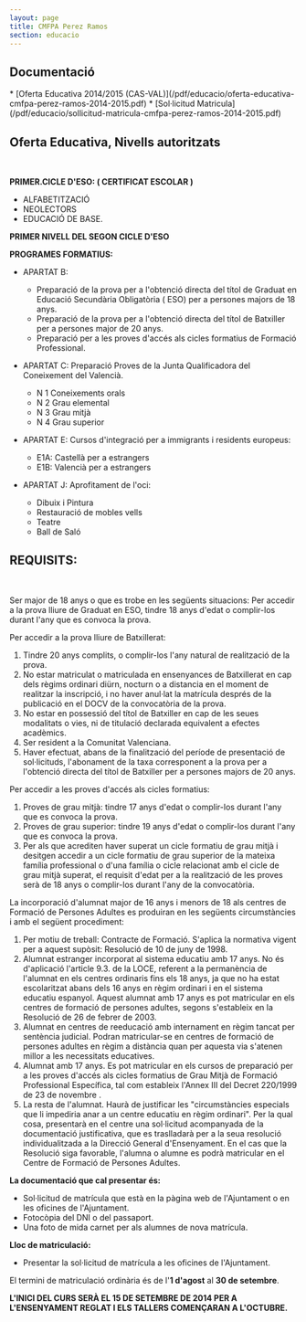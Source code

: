 ```yaml
---
layout: page
title: CMFPA Perez Ramos
section: educacio
---
```


## Documentació

<div class="down-pdf" markdown="1">
* [Oferta Educativa 2014/2015 (CAS-VAL)](/pdf/educacio/oferta-educativa-cmfpa-perez-ramos-2014-2015.pdf)
* [Sol·licitud Matricula](/pdf/educacio/sollicitud-matricula-cmfpa-perez-ramos-2014-2015.pdf)
</div>

<h2 class="center">Oferta Educativa, Nivells autoritzats</h2>
<div>&nbsp;</div>

**PRIMER.CICLE D'ESO: ( CERTIFICAT ESCOLAR )**

* ALFABETITZACIÓ
* NEOLECTORS
* EDUCACIÓ DE BASE.

**PRIMER NIVELL DEL SEGON CICLE D'ESO**

**PROGRAMES FORMATIUS:**

* APARTAT B:
    * Preparació de la prova per a l'obtenció directa del títol de Graduat en Educació Secundària Obligatòria ( ESO) per a persones majors de 18 anys.
    * Preparació de la prova per a l'obtenció directa del títol de Batxiller per a persones major de 20 anys.
    * Preparació per a les proves d'accés als cicles formatius de Formació Professional.

* APARTAT C: Preparació Proves de la Junta Qualificadora del Coneixement del Valencià.
    * N 1  Coneixements orals
    * N 2  Grau elemental
    * N 3  Grau mitjà
    * N 4  Grau superior

* APARTAT E: Cursos d'integració per a immigrants i residents europeus:
    * E1A: Castellà per a estrangers
    * E1B: Valencià per a estrangers

* APARTAT J: Aprofitament de l'oci:
    * Dibuix i Pintura
    * Restauració de mobles vells
    * Teatre
    * Ball de Saló

<h2 class="center">REQUISITS:</h2>
<div>&nbsp;</div>

Ser major de 18 anys o que es trobe en les següents situacions:
Per accedir a la prova lliure de Graduat en ESO, tindre 18 anys d'edat o complir-los durant l'any que es convoca la prova.

Per accedir a la prova lliure de Batxillerat:

1. Tindre 20 anys complits, o complir-los l'any natural de realització de la prova.
2. No estar matriculat o matriculada en ensenyances de Batxillerat en cap dels règims ordinari diürn, nocturn o a distancia en el moment de realitzar la inscripció, i no haver anul·lat la matrícula després de la publicació en el DOCV de la convocatòria de la prova.
3. No estar en possessió del títol de Batxiller en cap de les seues modalitats o vies, ni de titulació declarada equivalent a efectes acadèmics.
4. Ser resident a la Comunitat Valenciana.
5. Haver efectuat, abans de la finalització del període de presentació de sol·licituds, l'abonament de la taxa corresponent a la prova per a l'obtenció directa del títol de Batxiller per a persones majors de 20 anys.

Per accedir a les proves d'accés als cicles formatius:

1. Proves de grau mitjà: tindre 17 anys d'edat o complir-los durant l'any que es convoca la prova.
2. Proves de grau superior: tindre 19 anys d'edat o complir-los durant l'any que es convoca la prova.
3. Per als que acrediten haver superat un cicle formatiu de grau mitjà i desitgen accedir a un cicle formatiu de grau superior de la mateixa família professional o d'una família o cicle relacionat amb el cicle de grau mitjà superat, el requisit d'edat per a la realització de les proves serà de 18 anys  o complir-los durant l'any de la convocatòria.

La incorporació d'alumnat major de 16 anys i menors de 18 als centres de Formació de Persones Adultes es produiran en les següents circumstàncies i amb el següent procediment:

1.  Per motiu de treball: Contracte de Formació. S'aplica la normativa vigent per a aquest supòsit: Resolució de 10 de juny de 1998.
2. Alumnat estranger incorporat al sistema educatiu amb 17 anys. No és d'aplicació l'article 9.3. de la LOCE, referent a la permanència de l'alumnat en els centres ordinaris fins els 18 anys, ja que no ha estat escolaritzat abans dels 16 anys en règim ordinari i en el sistema educatiu espanyol. Aquest alumnat amb 17 anys es pot matricular en els centres de formació de persones adultes, segons s'estableix en la Resolució de 26 de febrer de 2003.
3. Alumnat en centres de reeducació amb internament en règim tancat per sentència judicial. Podran matricular-se en centres de formació de persones adultes en règim a distància quan per aquesta via s'atenen millor a les necessitats educatives.
4.  Alumnat amb 17 anys. Es pot matricular en els cursos de preparació per a les proves d'accés als cicles formatius de Grau Mitjà de Formació Professional Específica, tal com estableix l'Annex III del Decret 220/1999 de 23 de novembre .
5. La resta de l'alumnat. Haurà de justificar les "circumstàncies especials que li impediria anar a un centre educatiu en règim ordinari". Per la qual cosa, presentarà en el centre una sol·licitud acompanyada de la documentació justificativa, que es traslladarà per a la seua resolució individualitzada a la Direcció General d'Ensenyament. En el cas que la Resolució siga favorable, l'alumna o alumne es podrà matricular en el Centre de Formació de Persones Adultes.

**La documentació que cal presentar és:**

* Sol·licitud de matrícula que està en la pàgina web de l'Ajuntament o en les oficines de l'Ajuntament.
* Fotocòpia del DNI o del passaport.
* Una foto de mida carnet per als alumnes de nova matrícula.

**Lloc de matriculació:**

* Presentar la sol·licitud de matrícula a les oficines de l'Ajuntament.

El termini de matriculació ordinària és de l'**1 d'agost** al **30 de setembre**.

<strong class="center">L'INICI DEL CURS SERÀ EL 15 DE SETEMBRE DE 2014 PER A L'ENSENYAMENT REGLAT I ELS TALLERS COMENÇARAN A L'OCTUBRE.</strong>
